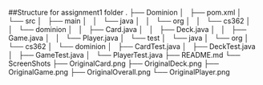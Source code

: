 ##Structure for assignment1 folder
.
├── Dominion
│   ├── pom.xml
│   └── src
│       ├── main
│       │   └── java
│       │       └── org
│       │           └── cs362
│       │               └── dominion
│       │                   ├── Card.java
│       │                   ├── Deck.java
│       │                   ├── Game.java
│       │                   └── Player.java
│       └── test
│           └── java
│               └── org
│                   └── cs362
│                       └── dominion
│                           ├── CardTest.java
│                           ├── DeckTest.java
│                           ├── GameTest.java
│                           └── PlayerTest.java
├── README.md
└── ScreenShots
    ├── OriginalCard.png
    ├── OriginalDeck.png
    ├── OriginalGame.png
    ├── OriginalOverall.png
    └── OriginalPlayer.png
